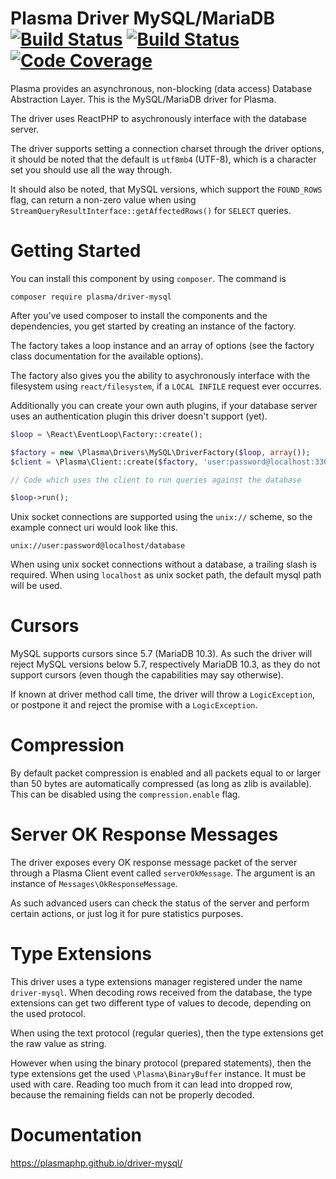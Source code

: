 # Plasma Driver MySQL/MariaDB [![Build Status](https://travis-ci.org/PlasmaPHP/driver-mysql.svg?branch=master)](https://travis-ci.org/PlasmaPHP/driver-mysql) [![Build Status](https://scrutinizer-ci.com/g/PlasmaPHP/driver-mysql/badges/build.png?b=master)](https://scrutinizer-ci.com/g/PlasmaPHP/driver-mysql/build-status/master) [![Code Coverage](https://scrutinizer-ci.com/g/PlasmaPHP/driver-mysql/badges/coverage.png?b=master)](https://scrutinizer-ci.com/g/PlasmaPHP/driver-mysql/?branch=master)

Plasma provides an asynchronous, non-blocking (data access) Database Abstraction Layer. This is the MySQL/MariaDB driver for Plasma.

The driver uses ReactPHP to asychronously interface with the database server.

The driver supports setting a connection charset through the driver options, it should be noted that the default is `utf8mb4` (UTF-8), which is a character set you should use all the way through.

It should also be noted, that MySQL versions, which support the `FOUND_ROWS` flag, can return a non-zero value when using `StreamQueryResultInterface::getAffectedRows()` for `SELECT` queries.

# Getting Started
You can install this component by using `composer`. The command is

```
composer require plasma/driver-mysql
```

After you've used composer to install the components and the dependencies, you get started by creating an instance of the factory.

The factory takes a loop instance and an array of options (see the factory class documentation for the available options).

The factory also gives you the ability to asychronously interface with the filesystem using `react/filesystem`, if a `LOCAL INFILE` request ever occurres.

Additionally you can create your own auth plugins, if your database server uses an authentication plugin this driver doesn't support (yet).

```php
$loop = \React\EventLoop\Factory::create();

$factory = new \Plasma\Drivers\MySQL\DriverFactory($loop, array());
$client = \Plasma\Client::create($factory, 'user:password@localhost:3306/database', array());

// Code which uses the client to run queries against the database

$loop->run();
```

Unix socket connections are supported using the `unix://` scheme, so the example connect uri would look like this.
```
unix://user:password@localhost/database
```

When using unix socket connections without a database, a trailing slash is required. When using `localhost` as unix socket path, the default mysql path will be used.

# Cursors
MySQL supports cursors since 5.7 (MariaDB 10.3). As such the driver will reject MySQL versions below 5.7, respectively MariaDB 10.3,
as they do not support cursors (even though the capabilities may say otherwise).

If known at driver method call time, the driver will throw a `LogicException`, or postpone it and reject the promise with a `LogicException`.

# Compression

By default packet compression is enabled and all packets equal to or larger than 50 bytes are automatically compressed (as long as zlib is available).
This can be disabled using the `compression.enable` flag.

# Server OK Response Messages
The driver exposes every OK response message packet of the server through a Plasma Client event called `serverOkMessage`. The argument is an instance of `Messages\OkResponseMessage`.

As such advanced users can check the status of the server and perform certain actions, or just log it for pure statistics purposes.  

# Type Extensions
This driver uses a type extensions manager registered under the name `driver-mysql`.
When decoding rows received from the database, the type extensions can get two different type of values to decode, depending on the used protocol.

When using the text protocol (regular queries), then the type extensions get the raw value as string.

However when using the binary protocol (prepared statements), then the type extensions get the used `\Plasma\BinaryBuffer` instance.
It must be used with care. Reading too much from it can lead into dropped row, because the remaining fields can not be properly decoded.

# Documentation
https://plasmaphp.github.io/driver-mysql/
